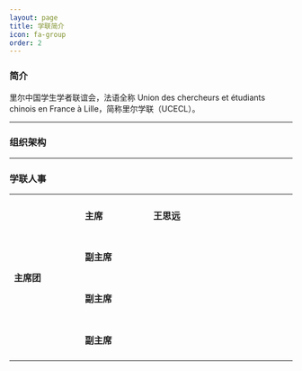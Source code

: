 ```yaml
---
layout: page
title: 学联简介
icon: fa-group
order: 2
---
```

<h3>简介</h3>

里尔中国学生学者联谊会，法语全称 Union des chercheurs et étudiants chinois en France à Lille，简称里尔学联（UCECL）。

<hr>

<h3>组织架构</h3>

<hr>

<h3>学联人事</h3>

<table border="0" width="589" cellspacing="0" cellpadding="0">
<tbody>
<tr>
<td rowspan="9" width="146" height="217">
<h4>主席团</h4>
</td>
<td width="140">
<h4>主席</h4>
</td>
<td width="77">
<h4>王思远</h4>
</td>
<td width="226">
<h4></h4>
</td>
</tr>
<tr>
<td height="24">
<h4>副主席</h4>
</td>
<td>
<h4></h4>
</td>
<td>
<h4></h4>
</td>
</tr>
<tr>
<td height="24">
<h4>副主席</h4>
</td>
<td>
<h4></h4>
</td>
<td>
<h4></h4>
</td>
</tr>
<tr>
<td height="24">
<h4>副主席</h4>
</td>
<td>
<h4></h4>
</td>
<td>
<h4></h4>
</td>
</tr>
